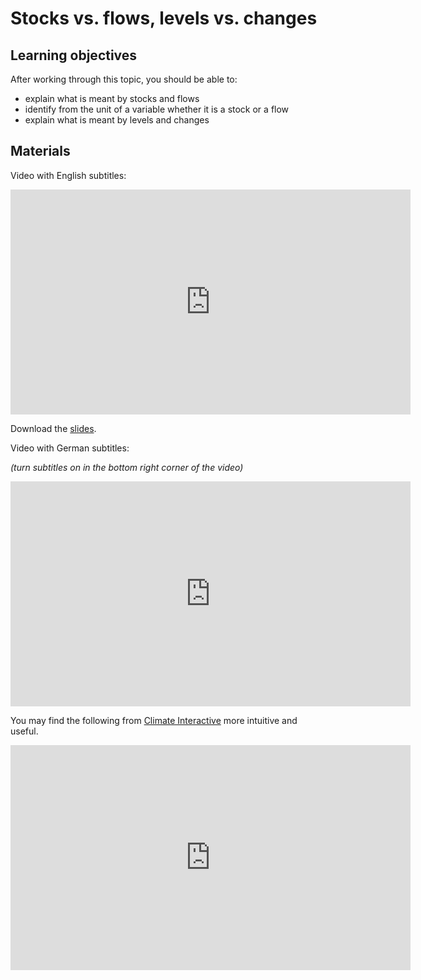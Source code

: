 # Stocks vs. flows, levels vs. changes

## Learning objectives

After working through this topic, you should be able to:

- explain what is meant by stocks and flows
- identify from the unit of a variable whether it is a stock or a flow
- explain what is meant by levels and changes

## Materials

Video with English subtitles:

<iframe
  src="https://electure.uni-bonn.de/paella7/ui/watch.html?id=219ba9c4-d45a-45d8-b109-f67d0d237dd7"
  width="640"
  height="360"
  frameborder="0"
  allowfullscreen
></iframe>

Download the [slides](descriptive_statistics-stocks_flows_levels_changes.pdf).

Video with German subtitles:

_(turn subtitles on in the bottom right corner of the video)_

<iframe
  src="https://electure.uni-bonn.de/paella7/ui/watch.html?id=501ea5f6-0d55-4427-85bd-08021e5f8e08"
  width="640"
  height="360"
  frameborder="0"
  allowfullscreen
></iframe>

You may find the following from
[Climate Interactive](https://www.climateinteractive.org/) more intuitive and useful.

<iframe
  width="640"
  height="360"
  src="https://www.youtube.com/embed/nRlYGDBGcRA?si=3cr2IjZwmsglC-c8"
  title="Climate Interactive on Stocks vs. Flows."
  frameborder="0"
  allow="accelerometer; autoplay; clipboard-write; encrypted-media; gyroscope; picture-in-picture; web-share"
  referrerpolicy="strict-origin-when-cross-origin"
  allowfullscreen
></iframe>
